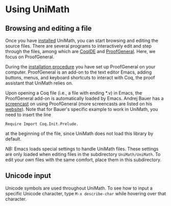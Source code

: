 Using UniMath
=============


Browsing and editing a file
---------------------------
Once you have [installed](./INSTALL.md) UniMath, you can start browsing and editing the source files.
There are several programs to interactively edit and step through the files, among which
are [CoqIDE](https://coq.inria.fr/refman/practical-tools/coqide.html) and [ProofGeneral](https://proofgeneral.github.io/).
Here, we focus on ProofGeneral.

During the [installation procedure](./INSTALL.md) you have set up ProofGeneral on your computer.
ProofGeneral is an add-on to the text editor Emacs, adding buttons, menus, and keyboard shortcuts
to interact with Coq, the proof assistant that UniMath relies on.

Upon opening a Coq file (i.e., a file with ending *.v) in Emacs, the ProofGeneral add-on is automatically
loaded by Emacs.
Andrej Bauer has a [screencast](https://www.youtube.com/watch?v=l6zqLJQCnzo) on using ProofGeneral
(more screencasts are listed on his [website](http://math.andrej.com/2011/02/22/video-tutorials-for-the-coq-proof-assistant/)).
Note that for Bauer's specific example to work in UniMath, you need to insert the line
```
Require Import Coq.Init.Prelude.
```
at the beginning of the file, since UniMath does not load this library by default.

*NB:* Emacs loads special settings to handle UniMath files. These settings are only loaded when
editing files in the subdirectory `UniMath/UniMath`.
To edit your own files with the same comfort, place them in this subdirectory.

Unicode input
-------------
Unicode symbols are used throughout UniMath. To see how to input a specific Unicode character, type
`M-x describe-char` while hovering over that character.

